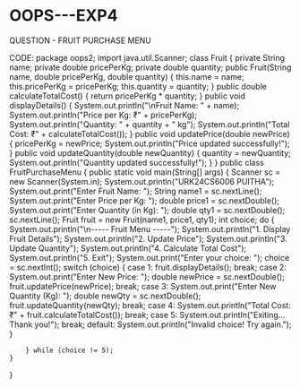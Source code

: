 # OOPS---EXP4
QUESTION - FRUIT PURCHASE MENU

CODE:
package oops2;
import java.util.Scanner;
class Fruit {
    private String name;
    private double pricePerKg;
    private double quantity;
    public Fruit(String name, double pricePerKg, double quantity) {
        this.name = name;
        this.pricePerKg = pricePerKg;
        this.quantity = quantity;
    }
    public double calculateTotalCost() {
        return pricePerKg * quantity;
    }
    public void displayDetails() {
        System.out.println("\nFruit Name: " + name);
        System.out.println("Price per Kg: ₹" + pricePerKg);
        System.out.println("Quantity: " + quantity + " kg");
        System.out.println("Total Cost: ₹" + calculateTotalCost());
    }
    public void updatePrice(double newPrice) {
        pricePerKg = newPrice;
        System.out.println("Price updated successfully!");
    }
    public void updateQuantity(double newQuantity) {
        quantity = newQuantity;
        System.out.println("Quantity updated successfully!");
    }
}
public class FruitPurchaseMenu {
    public static void main(String[] args) {
        Scanner sc = new Scanner(System.in);
        System.out.println("URK24CS6006 PUITHA");
        System.out.print("Enter Fruit Name: ");
        String name1 = sc.nextLine();
        System.out.print("Enter Price per Kg: ");
        double price1 = sc.nextDouble();
        System.out.print("Enter Quantity (in Kg): ");
        double qty1 = sc.nextDouble();
        sc.nextLine(); 
        Fruit fruit = new Fruit(name1, price1, qty1);
        int choice;
        do {
            System.out.println("\n----- Fruit Menu -----");
            System.out.println("1. Display Fruit Details");
            System.out.println("2. Update Price");
            System.out.println("3. Update Quantity");
            System.out.println("4. Calculate Total Cost");
            System.out.println("5. Exit");
            System.out.print("Enter your choice: ");
            choice = sc.nextInt();
            switch (choice) {
                case 1:
                    fruit.displayDetails();
                    break;
                case 2:
                    System.out.print("Enter New Price: ");
                    double newPrice = sc.nextDouble();
                    fruit.updatePrice(newPrice);
                    break;
                case 3:
                    System.out.print("Enter New Quantity (Kg): ");
                    double newQty = sc.nextDouble();
                    fruit.updateQuantity(newQty);
                    break;
                case 4:
                    System.out.println("Total Cost: ₹" + fruit.calculateTotalCost());
                    break;
                case 5:
                    System.out.println("Exiting... Thank you!");
                    break;
                default:
                    System.out.println("Invalid choice! Try again.");
            }

        } while (choice != 5);
    }
}


